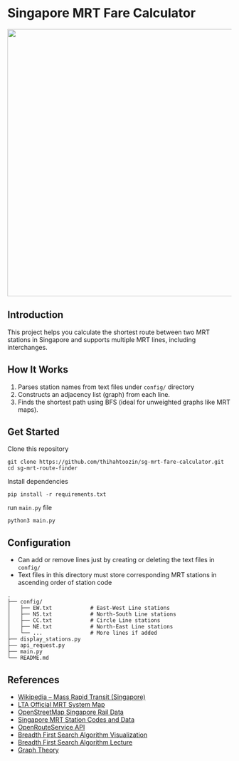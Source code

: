 # Singapore MRT Fare Calculator

<img src="https://github.com/thihahtoozin/sg-mrt-fare-calculator/blob/master/images/system_map.jpg" width="600"/>

## Introduction
This project helps you calculate the shortest route between two MRT stations in Singapore and supports multiple MRT lines, including interchanges.

## How It Works
1. Parses station names from text files under `config/` directory
2. Constructs an adjacency list (graph) from each line.
3. Finds the shortest path using BFS (ideal for unweighted graphs like MRT maps).

## Get Started
Clone this repository
```
git clone https://github.com/thihahtoozin/sg-mrt-fare-calculator.git
cd sg-mrt-route-finder
```

Install dependencies
```
pip install -r requirements.txt
```

run `main.py` file
```
python3 main.py
```

## Configuration
- Can add or remove lines just by creating or deleting the text files in `config/`
- Text files in this directory must store corresponding MRT stations in ascending order of station code

```
.
├── config/
│   ├── EW.txt            # East-West Line stations
│   ├── NS.txt            # North-South Line stations
│   ├── CC.txt            # Circle Line stations
│   ├── NE.txt            # North-East Line stations
│   └── ...               # More lines if added
├── display_stations.py   
├── api_request.py        
├── main.py               
└── README.md             
```

## References
- [Wikipedia – Mass Rapid Transit (Singapore)](https://en.wikipedia.org/wiki/Mass_Rapid_Transit_(Singapore))
- [LTA Official MRT System Map](https://www.lta.gov.sg/content/ltagov/en/map.html)
- [OpenStreetMap Singapore Rail Data](https://www.openstreetmap.org/)
- [Singapore MRT Station Codes and Data](https://www.transitlink.com.sg/)
- [OpenRouteService API](https://openrouteservice.org)
- [Breadth First Search Algorithm Visualization](https://youtu.be/xlVX7dXLS64?si=KpHjRDwCiMgL1ZGV)
- [Breadth First Search Algorithm Lecture](https://youtu.be/pcKY4hjDrxk?si=Ip5uAggWFCaN9NMl)
- [Graph Theory](https://youtu.be/oDqjPvD54Ss?si=23dTyeoDfkiujbp9)

